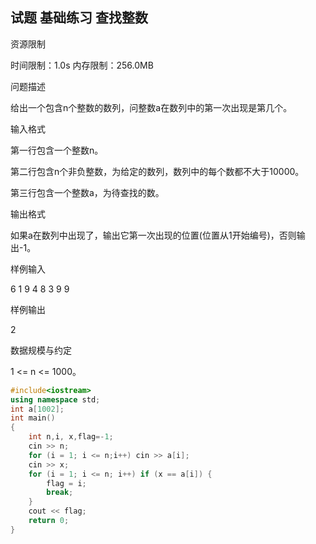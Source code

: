 ## 试题 基础练习 查找整数

资源限制

时间限制：1.0s  内存限制：256.0MB

问题描述

给出一个包含n个整数的数列，问整数a在数列中的第一次出现是第几个。

输入格式

第一行包含一个整数n。

第二行包含n个非负整数，为给定的数列，数列中的每个数都不大于10000。

第三行包含一个整数a，为待查找的数。

输出格式

如果a在数列中出现了，输出它第一次出现的位置(位置从1开始编号)，否则输出-1。

样例输入

6
1 9 4 8 3 9
9

样例输出

2

数据规模与约定

1 <= n <= 1000。



```c++
#include<iostream>
using namespace std;
int a[1002];
int main()
{
	int n,i, x,flag=-1;
	cin >> n;
	for (i = 1; i <= n;i++) cin >> a[i];
	cin >> x;
	for (i = 1; i <= n; i++) if (x == a[i]) {
		flag = i;
		break;
	}
	cout << flag;
	return 0;
}
```

